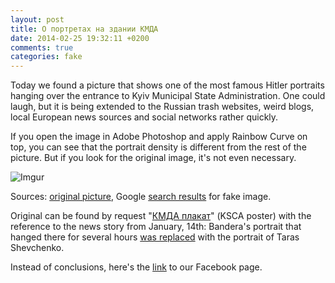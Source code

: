 ```yaml
---
layout: post
title: О портретах на здании КМДА
date: 2014-02-25 19:32:11 +0200
comments: true
categories: fake
---
```


Today we found a picture that shows one of the most famous Hitler portraits hanging over the entrance to Kyiv Municipal State Administration. One could laugh, but it is being extended to the Russian trash websites, weird blogs, local European news sources and social networks rather quickly.

If you open the image in Adobe Photoshop and apply Rainbow Curve on top, you can see that the portrait density is different from the rest of the picture. But if you look for the original image, it's not even necessary.

![Imgur](http://i.imgur.com/cETYhBi.jpg)Sources: [original picture](http://static.uainfo.org/uploads/posts/2014-01/1389709684_1545886_10200332965485265_2019894297_n.jpg), Google [search results](https://www.google.co.uk/search?client=safari&sa=X&rls=en&q=adolf+hitler&tbm=isch&tbs=simg%3ACAQSYxphCxCo1NgEGgAMCxCwjKcIGjwKOggBEhSqBbYEqwW-BOMErwWuBbAFwQSpBRogwHpodBeHh6Z0XwbkVVvGFoRQZneXyZal915vzEiWiMwMCxCOrv4IGgoKCAgBEgTyI5Y_1DA&ei=9I4MU9qBFuLo7AaF2oGoDw&ved=0CCcQ2A4oAQ&biw=1437&bih=780) for fake image.

Original can be found by request "[КМДА плакат](https://www.google.co.uk/search?client=safari&rls=en&q=%D0%9A%D0%9C%D0%94%D0%90+%D0%BF%D0%BB%D0%B0%D0%BA%D0%B0%D1%82&ie=UTF-8&oe=UTF-8&gws_rd=cr&ei=PawMU-jADujy7Aaum4GwCw)" (KSCA poster) with the reference to the news story from January, 14th: Bandera's portrait that hanged there for several hours [was replaced](http://tsn.ua/kyiv/baner-z-banderoyu-na-kmda-zaminili-na-portret-shevchenka-329493.html) with the portrait of Taras Shevchenko.

Instead of conclusions, here's the [link](https://fb.me/fakecontrol.org) to our Facebook page.
